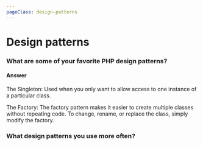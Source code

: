 ```yaml
---
pageClass: design-patterns
---
```

# Design patterns
### What are some of your favorite PHP design patterns?
#### Answer
The Singleton: Used when you only want to allow access to one instance of a particular class.

The Factory: The factory pattern makes it easier to create multiple classes without repeating code. To change, rename, or replace the class, simply modify the factory.

### What design patterns you use more often?
